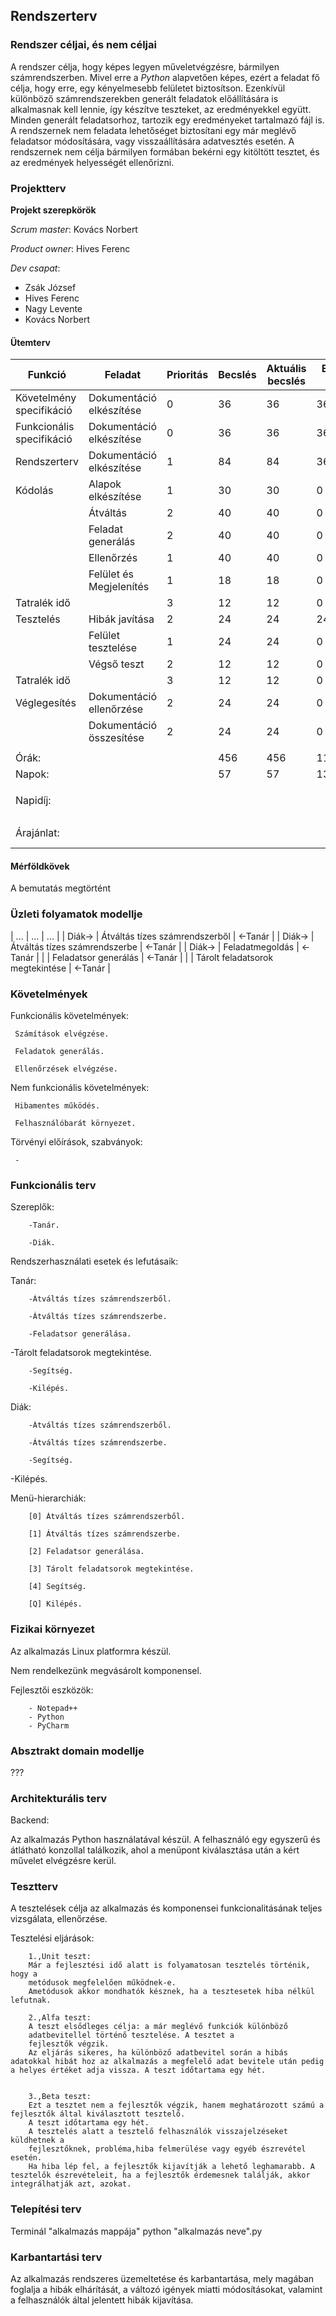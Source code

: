 ## Rendszerterv

### Rendszer céljai, és nem céljai

A rendszer célja, hogy képes legyen műveletvégzésre, bármilyen számrendszerben. Mivel erre a *Python* alapvetően képes, ezért a feladat fő célja, hogy erre, egy kényelmesebb felületet biztosítson. Ezenkívül különböző számrendszerekben generált feladatok előállítására is alkalmasnak kell lennie, így készítve teszteket, az eredményekkel együtt. Minden generált feladatsorhoz, tartozik egy eredményeket tartalmazó fájl is. A rendszernek nem feladata lehetőséget biztosítani egy már meglévő feladatsor módosítására, vagy visszaállítására adatvesztés esetén. A rendszernek nem célja bármilyen formában bekérni egy kitöltött tesztet, és az eredmények helyességét ellenőrizni.

### Projektterv

**Projekt szerepkörök**

*Scrum master*: Kovács Norbert

*Product owner*: Hives Ferenc

*Dev csapat*:
- Zsák József
- Hives Ferenc
- Nagy Levente
- Kovács Norbert

#### Ütemterv

| Funkció | Feladat | Prioritás | Becslés | Aktuális becslés | Eltelt idő | Hátralévő idő |
| --- | --- | --- | --- | --- | --- | --- |
| Követelmény specifikáció |  Dokumentáció elkészítése |  0  |  36  |  36  |  36  |  0  |
| Funkcionális specifikáció | Dokumentáció elkészítése |  0  |  36  |  36  |  36  |  0  |
| Rendszerterv | Dokumentáció elkészítése |  1  |  84  |  84  |  36  |  50  |
| Kódolás | Alapok elkészítése | 1 | 30 | 30 | 0 | 30 |
|     | Átváltás | 2 | 40 | 40 | 0 | 40 |
|     | Feladat generálás | 2 | 40 | 40 | 0 | 40 |
|     | Ellenőrzés | 1 | 40 | 40 | 0 | 40 |
|     | Felület és Megjelenítés | 1 | 18 | 18 | 0 | 18 |
| Tatralék idő |     |  3  |  12  |  12  |  0  |  12  |
| Tesztelés | Hibák javítása | 2 | 24 | 24 | 24 | 24 |
|     | Felület tesztelése | 1 | 24 | 24 | 0 | 24 |
|     | Végső teszt | 2 | 12 | 12 | 0 | 12 |
| Tatralék idő |     |  3  |  12  |  12  |  0  |  12  |
| Véglegesítés | Dokumentáció ellenőrzése | 2 | 24 | 24 | 0 | 24 |
|     | Dokumentáció összesítése | 2 | 24 | 24 | 0 | 24 |
|     |     |     |     |     |     |     |
| Órák:     |     |     | 456  | 456 |  111   |  350  |
| Napok:    |     |     |  57  | 57  |  13.875   | 43.75  |
|     |     |     |     |     |     |     |
| Napidíj: |     |     |     |     |     |  25 000 Ft.    |
|     |     |     |     |     |     |     |
| Árajánlat: |    |     |     |     |     |   1 425 000 Ft.  |


#### Mérföldkövek

A bemutatás megtörtént

### Üzleti folyamatok modellje
| ... | ... | ... |
| Diák-> | Átváltás tízes számrendszerből | <-Tanár |
| Diák-> | Átváltás tízes számrendszerbe | <-Tanár |
| Diák-> | Feladatmegoldás | <-Tanár |
|  | Feladatsor generálás | <-Tanár |
|  | Tárolt feladatsorok megtekintése | <-Tanár |


### Követelmények

 Funkcionális követelmények:
	
	 Számítások elvégzése.
	
	 Feladatok generálás.
	
	 Ellenőrzések elvégzése.
	
	
Nem funkcionális követelmények:

	 Hibamentes működés.
	
	 Felhasználóbarát környezet.
	
	
Törvényi előírások, szabványok:

	 -


### Funkcionális terv

Szereplők:

		-Tanár.

		-Diák.

Rendszerhasználati esetek és lefutásaik:

Tanár:

		-Átváltás tízes számrendszerből.

		-Átváltás tízes számrendszerbe.

		-Feladatsor generálása.

-Tárolt feladatsorok megtekintése.

		-Segítség.

		-Kilépés.

Diák:


		-Átváltás tízes számrendszerből.

		-Átváltás tízes számrendszerbe.

		-Segítség.

-Kilépés.

Menü-hierarchiák:

		[0] Átváltás tízes számrendszerből.

		[1] Átváltás tízes számrendszerbe.

		[2] Feladatsor generálása.

		[3] Tárolt feladatsorok megtekintése.

		[4] Segítség.

		[Q] Kilépés.


### Fizikai környezet

Az alkalmazás Linux platformra készül.

Nem rendelkezünk megvásárolt komponensel.

Fejlesztői eszközök:

		- Notepad++
		- Python
		- PyCharm 

### Absztrakt domain modellje

???

### Architekturális terv

Backend:

Az alkalmazás Python használatával készül. A felhasználó egy egyszerű és átlátható konzollal találkozik, ahol a menüpont kiválasztása után a kért művelet elvégzésre kerül. 

### Tesztterv

A tesztelések célja az alkalmazás és komponensei funkcionalitásának teljes vizsgálata, ellenőrzése.

Tesztelési eljárások:

		1.,Unit teszt:
		Már a fejlesztési idő alatt is folyamatosan tesztelés történik, hogy a
		metódusok megfelelően működnek-e.
		Ametódusok akkor mondhatók késznek, ha a tesztesetek hiba nélkül lefutnak.

		2.,Alfa teszt:
		A teszt elsődleges célja: a már meglévő funkciók különböző
		adatbevitellel történő tesztelése. A tesztet a
		fejlesztők végzik.
		Az eljárás sikeres, ha különböző adatbevitel során a hibás adatokkal hibát hoz az alkalmazás a megfelelő adat bevitele után pedig a helyes értéket adja vissza. A teszt időtartama egy hét.


		3.,Beta teszt:
		Ezt a tesztet nem a fejlesztők végzik, hanem meghatározott számú a fejlesztők által kiválasztott tesztelő. 
		A teszt időtartama egy hét.
		A tesztelés alatt a tesztelő felhasználók visszajelzéseket küldhetnek a
		fejlesztőknek, probléma,hiba felmerülése vagy egyéb észrevétel esetén.
		Ha hiba lép fel, a fejlesztők kijavítják a lehető leghamarabb. A tesztelők észrevételeit, ha a fejlesztők érdemesnek találják, akkor integrálhatják azt, azokat. 


### Telepítési terv

Terminál "alkalmazás mappája" python "alkalmazás neve".py

### Karbantartási terv

Az alkalmazás rendszeres üzemeltetése és karbantartása, mely
magában foglalja a hibák elhárítását, a változó igények miatti
módosításokat, valamint a felhasználók által jelentett hibák kijavítása.